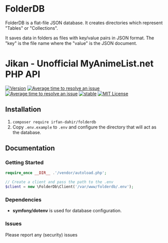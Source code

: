 # FolderDB
FolderDB is a flat-file JSON database. It creates directories which represent "Tables" or "Collections". 

It saves data in folders as files with key/value pairs in JSON format. The "key" is the file name where the "value" is the JSON document.

# Jikan - Unofficial MyAnimeList.net PHP API
[![Version](https://img.shields.io/packagist/v/irfan-dahir/folderdb.svg?style=flat)](https://packagist.org/packages/irfan-dahir/folderdb) [![Average time to resolve an issue](http://isitmaintained.com/badge/resolution/irfan-dahir/folderdb.svg)](http://isitmaintained.com/project/irfan-dahir/folderdb "Average time to resolve an issue") [![Average time to resolve an issue](http://isitmaintained.com/badge/resolution/irfan-dahir/folderdb.svg)](http://isitmaintained.com/project/irfan-dahir/folderdb "Average time to resolve an issue") [![stable](https://img.shields.io/badge/PHP-^%207.1-blue.svg?style=flat)]() [![MIT License](https://img.shields.io/github/license/irfan-dahir/folderdb.svg?style=flat)](https://img.shields.io/github/license/irfan-dahir/folderdb.svg?style=flat)
## Installation
1. `composer require irfan-dahir/folderdb`
2. Copy `.env.example` to `.env` and configure the directory that will act as the database.

## Documentation

### Getting Started
```php
require_once __DIR__ .'/vendor/autoload.php';

// Create a client and pass the path to the .env
$client = new \FolderDb\Client('/var/www/folderdb/.env');
```




### Dependencies
- **symfony/dotenv** is used for database configuration.


### Issues
Please report any (security) issues